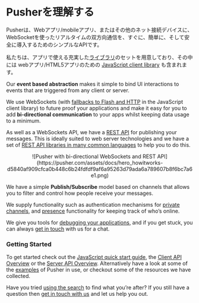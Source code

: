 # Pusherを理解する

Pusherは、Webアプリ/mobileアプリ、またはその他のネット接続デバイスに、WebSocketを使ったリアルタイムの双方向通信を、すぐに、簡単に、そして安全に導入するためのシンプルなAPIです。

私たちは、アプリで使える充実した[ライブラリ](https://pusher.com/docs/libraries)のセットを用意しており、その中には
webアプリ/HTML5アプリのための [JavaScript client library](https://pusher.com/docs/client_api_guide/#lang=js) も含まれます。

Our **event based abstraction** makes it simple to bind UI interactions to events that are triggered from any client or server.

We use WebSockets (with [fallbacks to Flash and HTTP](https://pusher.com/docs/fallbacks) in the JavaScript client library) to future proof your applications and make it easy for you to add **bi-directional communication** to your apps whilst keeping data usage to a minimum.

As well as a WebSockets API, we have a [REST API](https://pusher.com/docs/rest_api) for publishing your messages. This is ideally suited to web server technologies and we have a set of [REST API libraries in many common languages](https://pusher.com/docs/libraries#rest_libraries) to help you to do this.

<center>![Pusher with bi-directional WebSockets and REST API](https://pusher.com/assets/docs/hero_howitworks-d5840af909cfca0b448c6b24fdfdf9af6a95263d79ada6a789607b8f6bc7a6e1.png)</center>

We have a simple **Publish/Subscribe** model based on channels that allows you to filter and control how people receive your messages.

We supply functionality such as authentication mechanisms for [private channels](https://pusher.com/docs/private_channels), and [presence](https://pusher.com/docs/presence) functionality for keeping track of who’s online.

We give you tools for [debugging your applications](https://pusher.com/docs/debugging), and if you get stuck, you can always [get in touch](https://pusher.com/about/contact) with us for a chat.

### Getting Started

To get started check out the [JavaScript quick start guide](https://pusher.com/docs/javascript_quick_start), the [Client API Overview](https://pusher.com/docs/client_api_guide) or the [Server API Overview](https://pusher.com/docs/server_api_guide). Alternatively have a look at some of the [examples](https://pusher.com/examples) of Pusher in use, or checkout some of the resources we have collected.

Have you tried [using the search](https://pusher.com/docs/search) to find what you’re after? If you still have a question then [get in touch with us](https://pusher.com/support) and let us help you out.
